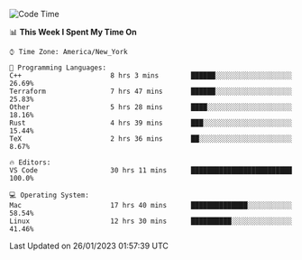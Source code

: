 <!--START_SECTION:waka-->
![Code Time](http://img.shields.io/badge/Code%20Time-90%20hrs%2037%20mins-blue)

📊 **This Week I Spent My Time On** 

```text
⌚︎ Time Zone: America/New_York

💬 Programming Languages: 
C++                      8 hrs 3 mins        ██████░░░░░░░░░░░░░░░░░░░   26.69% 
Terraform                7 hrs 47 mins       ██████░░░░░░░░░░░░░░░░░░░   25.83% 
Other                    5 hrs 28 mins       ████░░░░░░░░░░░░░░░░░░░░░   18.16% 
Rust                     4 hrs 39 mins       ███░░░░░░░░░░░░░░░░░░░░░░   15.44% 
TeX                      2 hrs 36 mins       ██░░░░░░░░░░░░░░░░░░░░░░░   8.67%

🔥 Editors: 
VS Code                  30 hrs 11 mins      █████████████████████████   100.0%

💻 Operating System: 
Mac                      17 hrs 40 mins      ██████████████░░░░░░░░░░░   58.54% 
Linux                    12 hrs 30 mins      ██████████░░░░░░░░░░░░░░░   41.46%

```


 Last Updated on 26/01/2023 01:57:39 UTC
<!--END_SECTION:waka-->
